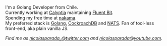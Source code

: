 I'm a Golang Developer from Chile.<br>
Currently working at [Calyptia](https://github.com/calyptia) maintaining [Fluent Bit](https://github.com/fluent/fluent-bit).<br>
Spending my free time at [nakama](https://github.com/nicolasparada/nakama).<br>
My preferred stack is [Golang](https://golang.org/), [CockroachDB](https://www.cockroachlabs.com/) and [NATS](http://nats.io/).
Fan of tool-less front-end, aka plain vanilla JS.

_Find me as [nicolasparada_@twitter.com](https://twitter.com/nicolasparada_) and [nicolasparada@youtube.com](https://youtube.com/c/nicolasparada)._
